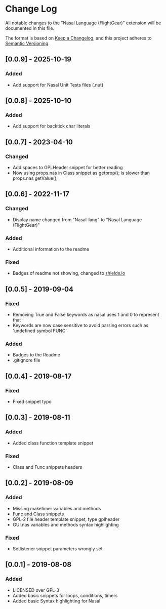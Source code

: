 # Change Log

All notable changes to the "Nasal Language (FlightGear)" extension will be documented in this file.

The format is based on [Keep a Changelog](https://keepachangelog.com/en/1.0.0/),
and this project adheres to [Semantic Versioning](https://semver.org/spec/v2.0.0.html).

## [0.0.9] - 2025-10-19

### Added

- Add support for Nasal Unit Tests files (.nut)

## [0.0.8] - 2025-10-10

### Added

- Add support for backtick char literals

## [0.0.7] - 2023-04-10

### Changed

- Add spaces to GPLHeader snippet for better reading
- Now using props.nas in Class snippet as getprop(); is slower than props.nas getValue();

## [0.0.6] - 2022-11-17

### Changed

- Display name changed from "Nasal-lang" to "Nasal Language (FlightGear)"

### Added

- Additional information to the readme

### Fixed

- Badges of readme not showing, changed to [shields.io](https://shields.io)

## [0.0.5] - 2019-09-04

### Fixed

- Removing True and False keywords as nasal uses 1 and 0 to represent that
- Keywords are now case sensitive to avoid parsing errors such as 'undefined symbol FUNC'

### Added

- Badges to the Readme
- .gitignore file

## [0.0.4] - 2019-08-17

### Fixed

- Fixed snippet typo

## [0.0.3] - 2019-08-11

### Added

- Added class function template snippet

### Fixed

- Class and Func snippets headers

## [0.0.2] - 2019-08-09

### Added

- Missing maketimer variables and methods
- Func and Class snippets
- GPL-2 file header template snippet, type gplheader
- GUI.nas variables and methods syntax highlighting

### Fixed

- Setlistener snippet parameters wrongly set

## [0.0.1] - 2019-08-08

### Added

- LICENSED over GPL-3
- Added basic snippets for loops, conditions, timers
- Added basic Syntax highlighting for Nasal
